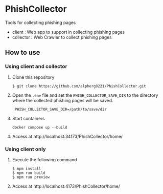 # PhishCollector

Tools for collecting phishing pages <br>

- client : Web app to support in collecting phishing pages
- collector : Web Crawler to collect phishing pages

## How to use

### Using client and collector

1. Clone this repository
    ```git
    $ git clone https://github.com/alpherg0221/PhishCollector.git
    ```

2. Open the `.env` file and set the `PHISH_COLLECTOR_SAVE_DIR` to the directory where the collected phishing pages will be saved.
   ```
    PHISH_COLLECTOR_SAVE_DIR=/path/to/save/dir
    ```

3. Start containers
    ```shell
    docker compose up --build
    ```

4. Access at http://localhost:34173/PhishCollector/home/

### Using client only

1. Execute the following command
    ```npm
    $ npm install
    $ npm run build
    $ npm run preview
    ```
2. Access at http://localhost:4173/PhishCollector/home/
